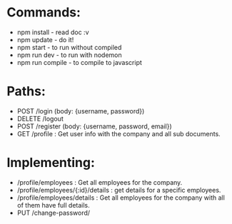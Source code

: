 # Commands:
 * npm install - read doc :v
 * npm update - do it!
 * npm start - to run without compiled
 * npm run dev - to run with nodemon
 * npm run compile - to compile to javascript

# Paths:
* POST /login (body: {username, password})
* DELETE /logout
* POST /register (body: {username, password, email})
* GET  /profile : Get user info with the company and all sub documents.

# Implementing:
* /profile/employees : Get all employees for the company.
* /profile/employees/{:id}/details : get details for a specific employees.
* /profile/employees/details : Get all employees for the company with all of them have full details.
* PUT /change-password/ 